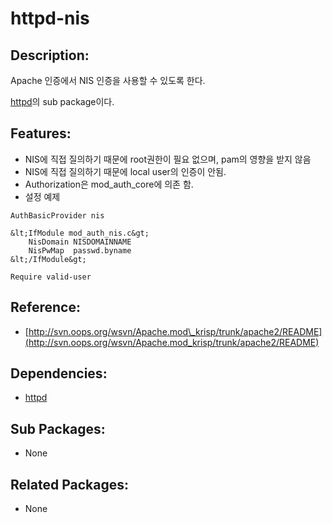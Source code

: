# httpd-nis

## Description:

Apache 인증에서 NIS 인증을 사용할 수 있도록 한다.

[httpd](../annyung3-base-packages/pkg-base-httpd.md)의 sub package이다.

## Features:

* NIS에 직접 질의하기 때문에 root권한이 필요 없으며, pam의 영향을 받지 않음
* NIS에 직접 질의하기 때문에 local user의 인증이 안됨.
* Authorization은 mod\_auth\_core에 의존 함.
* 설정 예제

```text
AuthBasicProvider nis

&lt;IfModule mod_auth_nis.c&gt;
    NisDomain NISDOMAINNAME
    NisPwMap  passwd.byname
&lt;/IfModule&gt;

Require valid-user
```

## Reference:

* [http://svn.oops.org/wsvn/Apache.mod\_krisp/trunk/apache2/README](http://svn.oops.org/wsvn/Apache.mod_krisp/trunk/apache2/README)

## Dependencies:

* [httpd](../annyung3-base-packages/pkg-base-httpd.md)

## Sub Packages:

* None

## Related Packages:

* None

